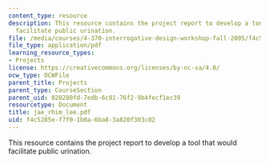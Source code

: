 ```yaml
---
content_type: resource
description: This resource contains the project report to develop a tool that would
  facilitate public urination.
file: /media/courses/4-370-interrogative-design-workshop-fall-2005/f4c5285ef7f01b0a6ba83a820f303c02_jae_rhim_lee.pdf
file_type: application/pdf
learning_resource_types:
- Projects
license: https://creativecommons.org/licenses/by-nc-sa/4.0/
ocw_type: OCWFile
parent_title: Projects
parent_type: CourseSection
parent_uid: 020280fd-7edb-6c81-76f2-9b4fecf1ec39
resourcetype: Document
title: jae_rhim_lee.pdf
uid: f4c5285e-f7f0-1b0a-6ba8-3a820f303c02
---
```

This resource contains the project report to develop a tool that would facilitate public urination.